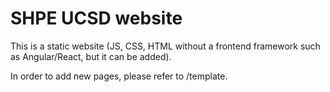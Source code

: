 # SHPE UCSD website

This is a static website (JS, CSS, HTML without a frontend framework such as Angular/React, but it can be added).

In order to add new pages, please refer to /template.
